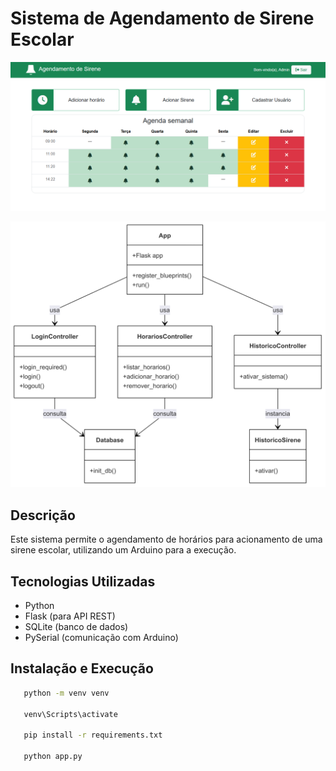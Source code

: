 # Sistema de Agendamento de Sirene Escolar

![Tela inicial](landingpage.png)

![Diagrama](diagrama.png)

## Descrição
Este sistema permite o agendamento de horários para acionamento de uma sirene escolar, utilizando um Arduino para a execução.

## Tecnologias Utilizadas
- Python
- Flask (para API REST)
- SQLite (banco de dados)
- PySerial (comunicação com Arduino)

## Instalação e Execução
```bash
   python -m venv venv
   
   venv\Scripts\activate
   
   pip install -r requirements.txt
   
   python app.py
```
